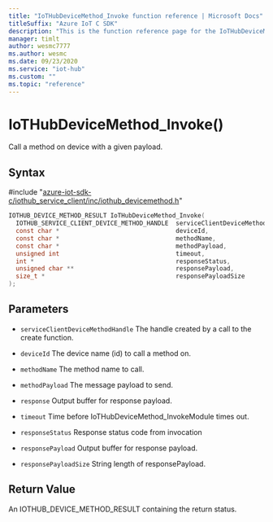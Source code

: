 ```yaml
---                             
title: "IoTHubDeviceMethod_Invoke function reference | Microsoft Docs" 
titleSuffix: "Azure IoT C SDK"            
description: "This is the function reference page for the IoTHubDeviceMethod_Invoke() function in the Azure IoT C SDK. This SDK is used with Azure IoT Hub and Azure IoT Hub Device Provisioning Service"            
manager: timlt                 
author: wesmc7777              
ms.author: wesmc               
ms.date: 09/23/2020                    
ms.service: "iot-hub"             
ms.custom: ""                
ms.topic: "reference"        
---                            
```


# IoTHubDeviceMethod_Invoke()

Call a method on device with a given payload.

## Syntax

\#include "[azure-iot-sdk-c/iothub_service_client/inc/iothub_devicemethod.h](../iothub-devicemethod-h.md)"  
```C
IOTHUB_DEVICE_METHOD_RESULT IoTHubDeviceMethod_Invoke(
  IOTHUB_SERVICE_CLIENT_DEVICE_METHOD_HANDLE  serviceClientDeviceMethodHandle,
  const char *                                deviceId,
  const char *                                methodName,
  const char *                                methodPayload,
  unsigned int                                timeout,
  int *                                       responseStatus,
  unsigned char **                            responsePayload,
  size_t *                                    responsePayloadSize
);
```

## Parameters
* `serviceClientDeviceMethodHandle` The handle created by a call to the create function. 

* `deviceId` The device name (id) to call a method on. 

* `methodName` The method name to call. 

* `methodPayload` The message payload to send. 

* `response` Output buffer for response payload. 

* `timeout` Time before IoTHubDeviceMethod_InvokeModule times out. 

* `responseStatus` Response status code from invocation 

* `responsePayload` Output buffer for response payload. 

* `responsePayloadSize` String length of responsePayload.

## Return Value
An IOTHUB_DEVICE_METHOD_RESULT containing the return status.

